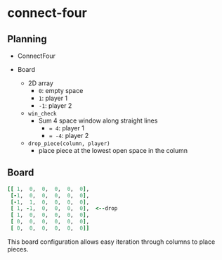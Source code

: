 # connect-four

## Planning

* ConnectFour

* Board
  * 2D array
    * `0`: empty space
    * `1`: player 1
    * `-1`: player 2
  * `win_check`
    * Sum 4 space window along straight lines
      * `= 4`: player 1
      * `= -4`: player 2
  * `drop_piece(column, player)`
    * place piece at the lowest open space in the column

## Board

```ruby
[[ 1,  0,  0,  0,  0,  0],
 [-1,  0,  0,  0,  0,  0],
 [-1,  1,  0,  0,  0,  0],
 [ 1, -1,  0,  0,  0,  0],  <--drop
 [ 1,  0,  0,  0,  0,  0],
 [ 0,  0,  0,  0,  0,  0],
 [ 0,  0,  0,  0,  0,  0]]
```

This board configuration allows easy iteration through columns to place pieces.